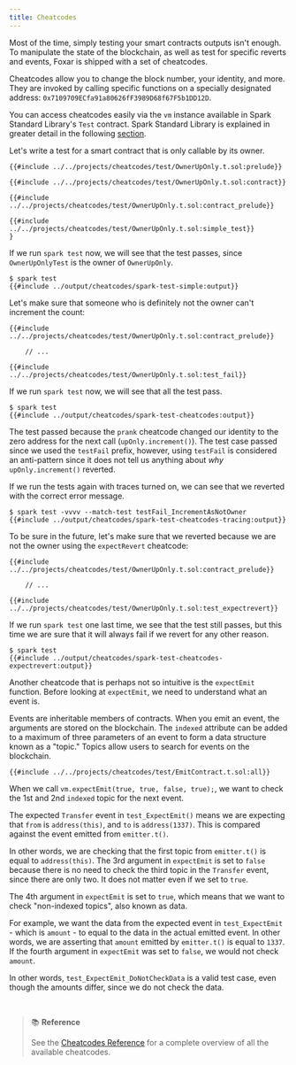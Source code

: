 ```yaml
---
title: Cheatcodes
---
```


Most of the time, simply testing your smart contracts outputs isn't enough. To manipulate the state of the blockchain, as well as test for specific reverts and events, Foxar is shipped with a set of cheatcodes.

Cheatcodes allow you to change the block number, your identity, and more. They are invoked by calling specific functions on a specially designated address: `0x7109709ECfa91a80626fF3989D68f67F5b1DD12D`.

You can access cheatcodes easily via the `vm` instance available in Spark Standard Library's `Test` contract. Spark Standard Library is explained in greater detail in the following [section](./spark-std).

Let's write a test for a smart contract that is only callable by its owner.

```solidity
{{#include ../../projects/cheatcodes/test/OwnerUpOnly.t.sol:prelude}}

{{#include ../../projects/cheatcodes/test/OwnerUpOnly.t.sol:contract}}

{{#include ../../projects/cheatcodes/test/OwnerUpOnly.t.sol:contract_prelude}}

{{#include ../../projects/cheatcodes/test/OwnerUpOnly.t.sol:simple_test}}
}
```

If we run `spark test` now, we will see that the test passes, since `OwnerUpOnlyTest` is the owner of `OwnerUpOnly`.

```ignore
$ spark test
{{#include ../output/cheatcodes/spark-test-simple:output}}
```

Let's make sure that someone who is definitely not the owner can't increment the count:

```solidity
{{#include ../../projects/cheatcodes/test/OwnerUpOnly.t.sol:contract_prelude}}

    // ...

{{#include ../../projects/cheatcodes/test/OwnerUpOnly.t.sol:test_fail}}

```

If we run `spark test` now, we will see that all the test pass.

```ignore
$ spark test
{{#include ../output/cheatcodes/spark-test-cheatcodes:output}}
```

The test passed because the `prank` cheatcode changed our identity to the zero address for the next call (`upOnly.increment()`). The test case passed since we used the `testFail` prefix, however, using `testFail` is considered an anti-pattern since it does not tell us anything about _why_ `upOnly.increment()` reverted.

If we run the tests again with traces turned on, we can see that we reverted with the correct error message.

```ignore
$ spark test -vvvv --match-test testFail_IncrementAsNotOwner
{{#include ../output/cheatcodes/spark-test-cheatcodes-tracing:output}}
```

To be sure in the future, let's make sure that we reverted because we are not the owner using the `expectRevert` cheatcode:

```solidity
{{#include ../../projects/cheatcodes/test/OwnerUpOnly.t.sol:contract_prelude}}

    // ...

{{#include ../../projects/cheatcodes/test/OwnerUpOnly.t.sol:test_expectrevert}}

```

If we run `spark test` one last time, we see that the test still passes, but this time we are sure that it will always fail if we revert for any other reason.

```ignore
$ spark test
{{#include ../output/cheatcodes/spark-test-cheatcodes-expectrevert:output}}
```

Another cheatcode that is perhaps not so intuitive is the `expectEmit` function. Before looking at `expectEmit`, we need to understand what an event is.

Events are inheritable members of contracts. When you emit an event, the arguments are stored on the blockchain. The `indexed` attribute can be added to a maximum of three parameters of an event to form a data structure known as a "topic." Topics allow users to search for events on the blockchain.

```solidity
{{#include ../../projects/cheatcodes/test/EmitContract.t.sol:all}}
```

When we call `vm.expectEmit(true, true, false, true);`, we want to check the 1st and 2nd `indexed` topic for the next event.

The expected `Transfer` event in `test_ExpectEmit()` means we are expecting that `from` is `address(this)`, and `to` is `address(1337)`. This is compared against the event emitted from `emitter.t()`.

In other words, we are checking that the first topic from `emitter.t()` is equal to `address(this)`. The 3rd argument in `expectEmit` is set to `false` because there is no need to check the third topic in the `Transfer` event, since there are only two. It does not matter even if we set to `true`.

The 4th argument in `expectEmit` is set to `true`, which means that we want to check "non-indexed topics", also known as data.

For example, we want the data from the expected event in `test_ExpectEmit` - which is `amount` - to equal to the data in the actual emitted event. In other words, we are asserting that `amount` emitted by `emitter.t()` is equal to `1337`. If the fourth argument in `expectEmit` was set to `false`, we would not check `amount`.

In other words, `test_ExpectEmit_DoNotCheckData` is a valid test case, even though the amounts differ, since we do not check the data.

<br />

> 📚 **Reference**
>
> See the [Cheatcodes Reference](../cheatcodes/) for a complete overview of all the available cheatcodes.
